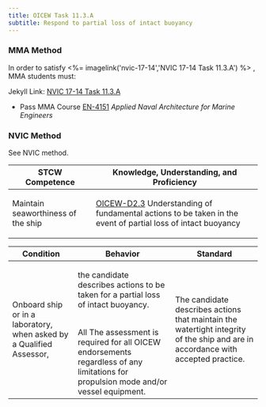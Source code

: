 ```yaml
---
title: OICEW Task 11.3.A 
subtitle: Respond to partial loss of intact buoyancy
---
```



### MMA Method

In order to satisfy <%= imagelink('nvic-17-14','NVIC 17-14  Task  11.3.A') %> , MMA students must:

Jekyll Link: [NVIC 17-14  Task  11.3.A](/stcw23/assets/images/nvic-17-14.pdf)

* Pass MMA Course  [EN-4151](EN-4151) *Applied Naval Architecture for Marine Engineers*


### NVIC Method

<a onclick="togglevisibility('nvic_methods')" >See NVIC method.</a>

<div id='nvic_methods' class='hide'>

<table>
<thead>
<tr>
<th class='forty'> STCW Competence </th>
<th class='sixty'> Knowledge, Understanding, and Proficiency </th>
</tr>
</thead>




<tbody>
<tr><td markdown='1'>

Maintain seaworthiness of the ship

</td><td markdown='1'>

[OICEW-D2.3](../../tables/31.html#OICEW-D2.3) Understanding of fundamental actions to be taken in the event of partial loss of intact buoyancy

</td></tr>


</tbody>
</table>


<table>
<thead>
<tr><th class='twenty'>  Condition </th><th class='twenty'> Behavior </th><th  class='sixty'>Standard </th></tr>
</thead>
<tbody >



<tr><td markdown='1'>

Onboard ship or in a laboratory, when asked by a Qualified Assessor,

</td><td markdown='1'>

the candidate describes actions to be taken for a partial loss of intact buoyancy.

<br>

<div class="tooltip">All
<span class="tooltiptext">
The assessment is required for all OICEW endorsements regardless of any limitations for propulsion mode and/or vessel equipment.
</span>
</div>


</td><td markdown='1'>

The candidate describes actions that maintain the watertight integrity of the ship and are in accordance with accepted practice.

</td></tr>
</tbody>
</table>
</div>
